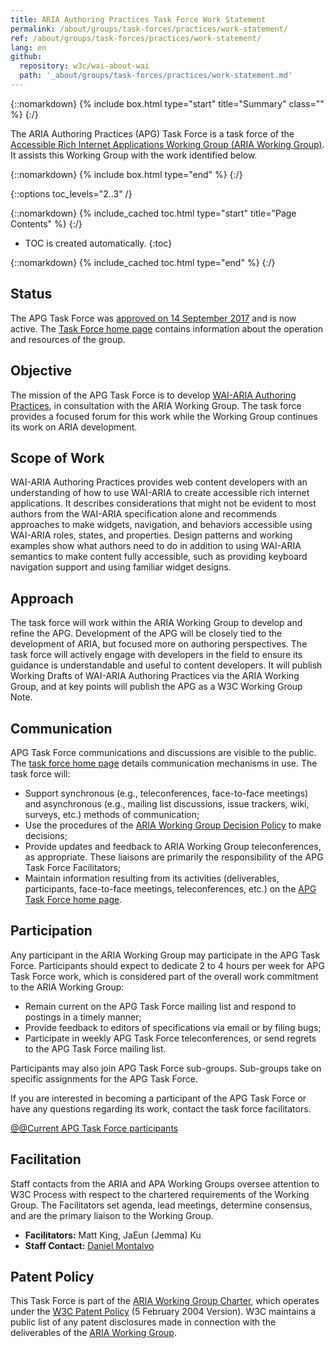 ```yaml
---
title: ARIA Authoring Practices Task Force Work Statement
permalink: /about/groups/task-forces/practices/work-statement/
ref: /about/groups/task-forces/practices/work-statement/
lang: en
github:
  repository: w3c/wai-about-wai
  path: '_about/groups/task-forces/practices/work-statement.md'
---
```


{::nomarkdown}
{% include box.html type="start" title="Summary" class="" %}
{:/}

The ARIA Authoring Practices (APG) Task Force is a task force of the [Accessible Rich Internet Applications Working Group (ARIA Working Group)](/about/groups/ariawg/). It assists this Working Group with the work identified below.

{::nomarkdown}
{% include box.html type="end" %}
{:/}

{::options toc_levels="2..3" /}

{::nomarkdown}
{% include_cached toc.html type="start" title="Page Contents" %}
{:/}

-   TOC is created automatically.
{:toc}

{::nomarkdown}
{% include_cached toc.html type="end" %}
{:/}

## Status

The APG Task Force was [approved on 14 September 2017](https://lists.w3.org/Archives/Public/public-aria-admin/2017Sep/0025.html) and is now active. The [Task Force home page](/about/groups/task-forces/practices/) contains information about the operation and resources of the group.

## Objective

The mission of the APG Task Force is to develop [WAI-ARIA Authoring Practices](http://w3c.github.io/aria-practices/), in consultation with the ARIA Working Group. The task force provides a focused forum for this work while the Working Group continues its work on ARIA development.

## Scope of Work

WAI-ARIA Authoring Practices provides web content developers with an understanding of how to use WAI-ARIA to create accessible rich internet applications. It describes considerations that might not be evident to most authors from the WAI-ARIA specification alone and recommends approaches to make widgets, navigation, and behaviors accessible using WAI-ARIA roles, states, and properties. Design patterns and working examples show what authors need to do in addition to using WAI-ARIA semantics to make content fully accessible, such as providing keyboard navigation support and using familiar widget designs.

## Approach

The task force will work within the ARIA Working Group to develop and refine the APG. Development of the APG will be closely tied to the development of ARIA, but focused more on authoring perspectives. The task force will actively engage with developers in the field to ensure its guidance is understandable and useful to content developers. It will publish Working Drafts of WAI-ARIA Authoring Practices via the ARIA Working Group, and at key points will publish the APG as a W3C Working Group Note.

## Communication

APG Task Force communications and discussions are visible to the public. The [task force home page](/about/groups/task-forces/practices/) details communication mechanisms in use. The task force will:

- Support synchronous (e.g., teleconferences, face-to-face meetings) and asynchronous (e.g., mailing list discussions, issue trackers, wiki, surveys, etc.) methods of communication;
- Use the procedures of the [ARIA Working Group Decision Policy](/about/groups/ariawg/decision-policy) to make decisions;
- Provide updates and feedback to ARIA Working Group teleconferences, as appropriate. These liaisons are primarily the responsibility of the APG Task Force Facilitators;
- Maintain information resulting from its activities (deliverables, participants, face-to-face meetings, teleconferences, etc.) on the [APG Task Force home page](/about/groups/task-forces/practices/).

## Participation

Any participant in the ARIA Working Group may participate in the APG Task Force. Participants should expect to dedicate 2 to 4 hours per week for APG Task Force work, which is considered part of the overall work commitment to the ARIA Working Group:

- Remain current on the APG Task Force mailing list and respond to postings in a timely manner;
- Provide feedback to editors of specifications via email or by filing bugs;
- Participate in weekly APG Task Force teleconferences, or send regrets to the APG Task Force mailing list.

Participants may also join APG Task Force sub-groups. Sub-groups take on specific assignments for the APG Task Force.

If you are interested in becoming a participant of the APG Task Force or have any questions regarding its work, contact the task force facilitators.

[@@Current APG Task Force participants](https://www.w3.org/2000/09/dbwg/details?group=102172&public=1)

## Facilitation

Staff contacts from the ARIA and APA Working Groups oversee attention to W3C Process with respect to the chartered requirements of the Working Group. The Facilitators set agenda, lead meetings, determine consensus, and are the primary liaison to the Working Group.

- **Facilitators:** Matt King, JaEun (Jemma) Ku
- **Staff Contact:** [Daniel Montalvo](https://www.w3.org/staff/#dmontalvo)

## Patent Policy

This Task Force is part of the [ARIA Working Group Charter](https://www.w3.org/WAI/ARIA/charter), which operates under the [W3C Patent Policy](https://www.w3.org/Consortium/Patent-Policy-20040205/) (5 February 2004 Version). W3C maintains a public list of any patent disclosures made in connection with the deliverables of the [ARIA Working Group](https://www.w3.org/2004/01/pp-impl/83726/status).